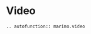 # Video

<!-- <iframe class="demo medium" src="https://components.marimo.io/?component=video" frameborder="no"></iframe> -->

```{eval-rst}
.. autofunction:: marimo.video
```

